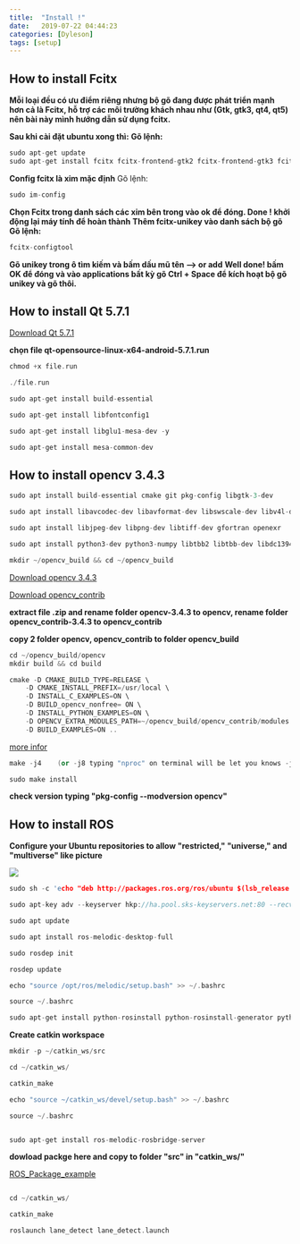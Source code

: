 ```yaml
---
title:  "Install !"
date:   2019-07-22 04:44:23
categories: [Dyleson]
tags: [setup]
---
```

## How to install Fcitx
**Mỗi loại đều có ưu điểm riêng nhưng bộ gõ đang được phát triển mạnh hơn cả là Fcitx, hỗ trợ các môi trường khách nhau như (Gtk, gtk3, qt4, qt5) nên bài này mình hướng dẫn sử dụng fcitx.**

**Sau khi cài đặt ubuntu xong thì:**
**Gõ lệnh:**
```c++
sudo apt-get update
sudo apt-get install fcitx fcitx-frontend-gtk2 fcitx-frontend-gtk3 fcitx-frontend-qt4 fcitx-frontend-qt5 fcitx-unikey
```
**Config fcitx là xim mặc định**
Gõ lệnh:
```c++
sudo im-config
```
**Chọn Fcitx trong danh sách các xim bên trong vào ok để đóng. Done ! khởi động lại máy tính để hoàn thành**
**Thêm fcitx-unikey vào danh sách bộ gõ**
**Gõ lệnh:**
```c++
fcitx-configtool
```
**Gõ unikey trong ô tìm kiếm và bấm dấu mũ tên --> or add**
**Well done! bấm OK để đóng và vào applications bất kỳ gõ Ctrl + Space để kích hoạt bộ gõ unikey và gõ thôi.**

## How to install Qt 5.7.1

[Download Qt 5.7.1 ][QT]

[QT]:https://download.qt.io/archive/qt/5.7/5.7.1/


**chọn file  qt-opensource-linux-x64-android-5.7.1.run**
``` c++
chmod +x file.run

./file.run

sudo apt-get install build-essential

sudo apt-get install libfontconfig1

sudo apt-get install libglu1-mesa-dev -y

sudo apt-get install mesa-common-dev
``` 
## How to install opencv 3.4.3
``` c++
sudo apt install build-essential cmake git pkg-config libgtk-3-dev

sudo apt install libavcodec-dev libavformat-dev libswscale-dev libv4l-dev libxvidcore-dev libx264-dev

sudo apt install libjpeg-dev libpng-dev libtiff-dev gfortran openexr

sudo apt install python3-dev python3-numpy libtbb2 libtbb-dev libdc1394-22-dev

mkdir ~/opencv_build && cd ~/opencv_build
``` 

[Download opencv 3.4.3][opencv]

[opencv]: https://github.com/opencv/opencv/archive/3.4.3.zip

[Download opencv_contrib][contrib]

[contrib]: https://github.com/opencv/opencv_contrib/archive/3.4.3.zip

**extract file .zip  and rename folder opencv-3.4.3 to opencv, rename folder opencv_contrib-3.4.3 to opencv_contrib**


**copy 2 folder opencv, opencv_contrib to folder opencv_build**

``` c++
cd ~/opencv_build/opencv 
mkdir build && cd build 		
``` 
``` c++
cmake -D CMAKE_BUILD_TYPE=RELEASE \
    -D CMAKE_INSTALL_PREFIX=/usr/local \
    -D INSTALL_C_EXAMPLES=ON \
    -D BUILD_opencv_nonfree= ON \
    -D INSTALL_PYTHON_EXAMPLES=ON \
    -D OPENCV_EXTRA_MODULES_PATH=~/opencv_build/opencv_contrib/modules \
    -D BUILD_EXAMPLES=ON ..
```
[more infor][more]

[more]: https://linuxize.com/post/how-to-install-opencv-on-ubuntu-18-04/
``` c++
make -j4    (or -j8 typing "nproc" on terminal will be let you knows -j4 or -j8).

sudo make install
``` 

**check version typing "pkg-config --modversion opencv"**

## How to install ROS 

**Configure your Ubuntu repositories to allow "restricted," "universe," and "multiverse" like picture**

![](https://lh5.googleusercontent.com/u6aRh__8rH7IlFmKwTcZFA9_2nFFbBJmzjdHoBFw_wcB-YarRDcPoxLzymf6qEGmPZVcGy9stcef3PZaWilZX7DgqlLkacnyrkO2_-tU7FlNi829_JyH=w773)

``` c++
sudo sh -c 'echo "deb http://packages.ros.org/ros/ubuntu $(lsb_release -sc) main" > /etc/apt/sources.list.d/ros-latest.list'

sudo apt-key adv --keyserver hkp://ha.pool.sks-keyservers.net:80 --recv-key 421C365BD9FF1F717815A3895523BAEEB01FA116

sudo apt update

sudo apt install ros-melodic-desktop-full

sudo rosdep init

rosdep update

echo "source /opt/ros/melodic/setup.bash" >> ~/.bashrc

source ~/.bashrc

sudo apt-get install python-rosinstall python-rosinstall-generator python-wstool build-essential
```

**Create catkin workspace**

``` c++
mkdir -p ~/catkin_ws/src

cd ~/catkin_ws/

catkin_make

echo "source ~/catkin_ws/devel/setup.bash" >> ~/.bashrc

source ~/.bashrc


sudo apt-get install ros-melodic-rosbridge-server

``` 

**dowload packge here and copy to folder  "src"  in  "catkin_ws/"**

 
[ROS_Package_example][ROS]

[ROS]: https://github.com/fpt-corp/ROS_Package_example.git

``` c++

cd ~/catkin_ws/

catkin_make

roslaunch lane_detect lane_detect.launch
``` 




